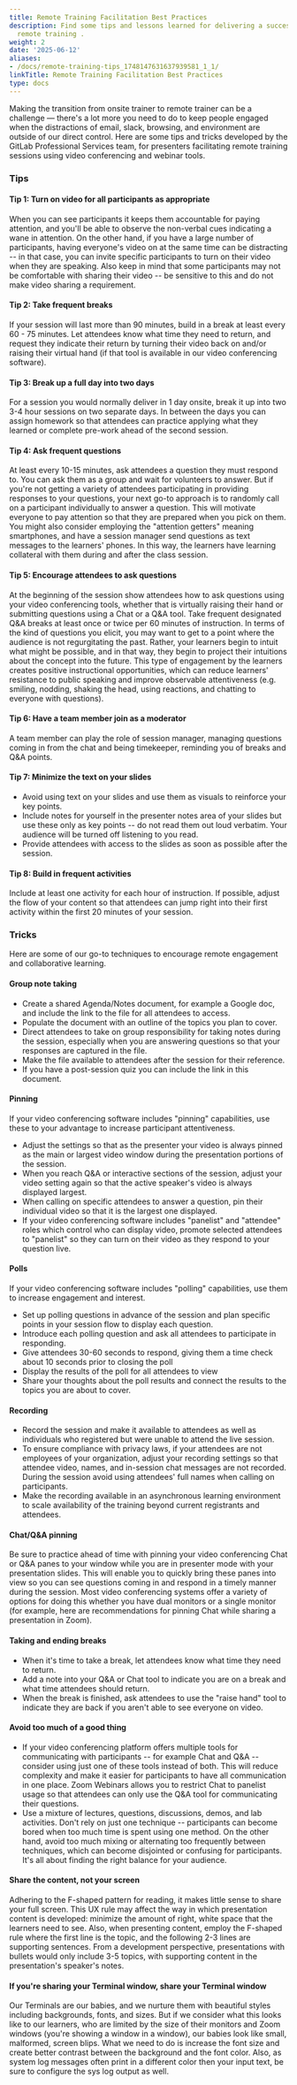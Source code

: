 ```yaml
---
title: Remote Training Facilitation Best Practices
description: Find some tips and lessons learned for delivering a successful GitLab
  remote training .
weight: 2
date: '2025-06-12'
aliases:
- /docs/remote-training-tips_1748147631637939581_1_1/
linkTitle: Remote Training Facilitation Best Practices
type: docs
---
```


Making the transition from onsite trainer to remote trainer can be a challenge — there's a lot more you need to do to keep people engaged when the distractions of email, slack, browsing, and environment are outside of our direct control. Here are some tips and tricks developed by the GitLab Professional Services team, for presenters facilitating remote training sessions using video conferencing and webinar tools.

### Tips

#### Tip 1: Turn on video for all participants as appropriate

When you can see participants it keeps them accountable for paying attention, and you'll be able to observe the non-verbal cues indicating a wane in attention. On the other hand, if you have a large number of participants, having everyone's video on at the same time can be distracting -- in that case, you can invite specific participants to turn on their video when they are speaking. Also keep in mind that some participants may not be comfortable with sharing their video -- be sensitive to this and do not make video sharing a requirement.

#### Tip 2: Take frequent breaks

If your session will last more than 90 minutes, build in a break at least every 60 - 75 minutes. Let attendees know what time they need to return, and request they indicate their return by turning their video back on and/or raising their virtual hand (if that tool is available in our video conferencing software).

#### Tip 3: Break up a full day into two days

For a session you would normally deliver in 1 day onsite, break it up into two 3-4 hour sessions on two separate days. In between the days you can assign homework so that attendees can practice applying what they learned or complete pre-work ahead of the second session.

#### Tip 4: Ask frequent questions

At least every 10-15 minutes, ask attendees a question they must respond to. You can ask them as a group and wait for volunteers to answer. But if you're not getting a variety of attendees participating in providing responses to your questions, your next go-to approach is to randomly call on a participant individually to answer a question. This will motivate everyone to pay attention so that they are prepared when you pick on them. You might also consider employing the "attention getters" meaning smartphones, and have a session manager send questions as text messages to the learners' phones. In this way, the learners have learning collateral with them during and after the class session.

#### Tip 5: Encourage attendees to ask questions

At the beginning of the session show attendees how to ask questions using your video conferencing tools, whether that is virtually raising their hand or submitting questions using a Chat or a Q&A tool. Take frequent designated Q&A breaks at least once or twice per 60 minutes of instruction. In terms of the kind of questions you elicit, you may want to get to a point where the audience is not regurgitating the past. Rather, your learners begin to intuit what might be possible, and in that way, they begin to project their intuitions about the concept into the future. This type of engagement by the learners creates positive instructional opportunities, which can reduce learners' resistance to public speaking and improve observable attentiveness (e.g. smiling, nodding, shaking the head, using reactions, and chatting to everyone with questions).

#### Tip 6: Have a team member join as a moderator

A team member can play the role of session manager, managing questions coming in from the chat and being timekeeper, reminding you of breaks and Q&A points.

#### Tip 7: Minimize the text on your slides

- Avoid using text on your slides and use them as visuals to reinforce your key points.
- Include notes for yourself in the presenter notes area of your slides but use these only as key points -- do not read them out loud verbatim. Your audience will be turned off listening to you read.
- Provide attendees with access to the slides as soon as possible after the session.

#### Tip 8: Build in frequent activities

Include at least one activity for each hour of instruction. If possible, adjust the flow of your content so that attendees can jump right into their first activity within the first 20 minutes of your session.

### Tricks

Here are some of our go-to techniques to encourage remote engagement and collaborative learning.

#### Group note taking

- Create a shared Agenda/Notes document, for example a Google doc, and include the link to the file for all attendees to access.
- Populate the document with an outline of the topics you plan to cover.
- Direct attendees to take on group responsibility for taking notes during the session, especially when you are answering questions so that your responses are captured in the file.
- Make the file available to attendees after the session for their reference.
- If you have a post-session quiz you can include the link in this document.

#### Pinning

If your video conferencing software includes "pinning" capabilities, use these to your advantage to increase participant attentiveness.

- Adjust the settings so that as the presenter your video is always pinned as the main or largest video window during the presentation portions of the session.
- When you reach Q&A or interactive sections of the session, adjust your video setting again so that the active speaker's video is always displayed largest.
- When calling on specific attendees to answer a question, pin their individual video so that it is the largest one displayed.
- If your video conferencing software includes "panelist" and "attendee" roles which control who can display video, promote selected attendees to "panelist" so they can turn on their video as they respond to your question live.

#### Polls

If your video conferencing software includes "polling" capabilities, use them to increase engagement and interest.

- Set up polling questions in advance of the session and plan specific points in your session flow to display each question.
- Introduce each polling question and ask all attendees to participate in responding.
- Give attendees 30-60 seconds to respond, giving them a time check about 10 seconds prior to closing the poll
- Display the results of the poll for all attendees to view
- Share your thoughts about the poll results and connect the results to the topics you are about to cover.

#### Recording

- Record the session and make it available to attendees as well as individuals who registered but were unable to attend the live session.
- To ensure compliance with privacy laws, if your attendees are not employees of your organization, adjust your recording settings so that attendee video, names, and in-session chat messages are not recorded. During the session avoid using attendees' full names when calling on participants.
- Make the recording available in an asynchronous learning environment to scale availability of the training beyond current registrants and attendees.

#### Chat/Q&A pinning

Be sure to practice ahead of time with pinning your video conferencing Chat or Q&A panes to your window while you are in presenter mode with your presentation slides. This will enable you to quickly bring these panes into view so you can see questions coming in and respond in a timely manner during the session. Most video conferencing systems offer a variety of options for doing this whether you have dual monitors or a single monitor (for example, here are recommendations for pinning Chat while sharing a presentation in Zoom).

#### Taking and ending breaks

- When it's time to take a break, let attendees know what time they need to return.
- Add a note into your Q&A or Chat tool to indicate you are on a break and what time attendees should return.
- When the break is finished, ask attendees to use the "raise hand" tool to indicate they are back if you aren't able to see everyone on video.

#### Avoid too much of a good thing

- If your video conferencing platform offers multiple tools for communicating with participants -- for example Chat and Q&A -- consider using just one of these tools instead of both. This will reduce complexity and make it easier for participants to have all communication in one place. Zoom Webinars allows you to restrict Chat to panelist usage so that attendees can only use the Q&A tool for communicating their questions.
- Use a mixture of lectures, questions, discussions, demos, and lab activities. Don't rely on just one technique -- participants can become bored when too much time is spent using one method. On the other hand, avoid too much mixing or alternating too frequently between techniques, which can become disjointed or confusing for participants. It's all about finding the right balance for your audience.

#### Share the content, not your screen

Adhering to the F-shaped pattern for reading, it makes little sense to share your full screen. This UX rule may affect the way in which presentation content is developed: minimize the amount of right, white space that the learners need to see. Also, when presenting content, employ the F-shaped rule where the first line is the topic, and the following 2-3 lines are supporting sentences. From a development perspective, presentations with bullets would only include 3-5 topics, with supporting content in the presentation's speaker's notes.

#### If you're sharing your Terminal window, share your Terminal window

Our Terminals are our babies, and we nurture them with beautiful styles including backgrounds, fonts, and sizes. But if we consider what this looks like to our learners, who are limited by the size of their monitors and Zoom windows (you're showing a window in a window), our babies look like small, malformed, screen blips. What we need to do is increase the font size and create better contrast between the background and the font color. Also, as system log messages often print in a different color then your input text, be sure to configure the sys log output as well.
